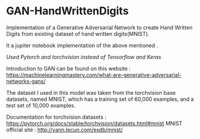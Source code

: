 # GAN-HandWrittenDigits
Implementation of a Generative Adversarial Network to create Hand Written Digits from existing dataset of hand written digits(MNIST).

It a jupiter notebook implementation of the above mentioned .

*Used Pytorch and torchvision instead of Tensorflow and Keras*

Introduction to GAN can be found on this website : https://machinelearningmastery.com/what-are-generative-adversarial-networks-gans/ 

The dataset I used in this model was taken from the torchvision base datasets, named MNIST, which has a training set of 60,000 examples, and a test set of 10,000 examples.

Documentation for torchvision.datasets : https://pytorch.org/docs/stable/torchvision/datasets.html#mnist
MNIST official site : http://yann.lecun.com/exdb/mnist/
